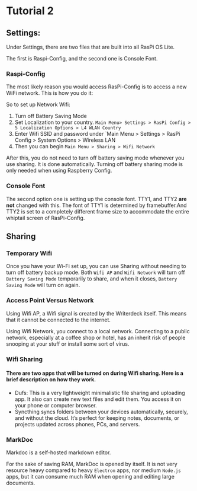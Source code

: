 # Tutorial 2

## Settings:

Under Settings, there are two files that are built into all RasPi OS Lite.

The first is Raspi-Config, and the second one is Console Font.

### Raspi-Config

The most likely reason you would access RasPi-Config is to access a new WiFi network. This is how you do it:

So to set up Network Wifi:
1. Turn off Battery Saving Mode
2. Set Localization to your country. `Main Menu> Settings > RasPi Config > 5 Localization Options > L4 WLAN Country`
3. Enter Wifi SSID and password under `Main Menu > Settings > RasPi Config > System Options > Wireless LAN
4. Then you can begin `Main Menu > Sharing > Wifi Network`

After this, you do not need to turn off battery saving mode whenever you use sharing. It is done automatically. Turning off battery sharing mode is only needed when using Raspberry Config.

### Console Font

The second option one is setting up the console font. TTY1, and TTY2 **are not** changed with this. The font of TTY1 is determined by framebuffer.And TTY2 is set to a completely different frame size to accommodate the entire whiptail screen of RasPi-Config.

## Sharing

### Temporary Wifi

Once you have your Wi-Fi set up, you can use Sharing without needing to turn off battery backup mode. Both `Wifi AP` and `Wifi Network` will turn off `Battery Saving Mode` temporarily to share, and when it closes, `Battery Saving Mode` will turn on again.

### Access Point Versus Network

Using Wifi AP, a Wifi signal is created by the Writerdeck itself. This means that it cannot be connected to the internet.

Using Wifi Network, you connect to a local network. Connecting to a public network, especially at a coffee shop or hotel, has an inherit risk of people snooping at your stuff or install some sort of virus.

### Wifi Sharing

#### There are two apps that will be turned on during Wifi sharing. Here is a brief description on how they work.

- Dufs: This is a very lightweight minimalistic file sharing and uploading app. It also can create new text files and edit them. You access it on your phone or computer browser.
- Syncthing syncs folders between your devices automatically, securely, and without the cloud. It’s perfect for keeping notes, documents, or projects updated across phones, PCs, and servers.

### MarkDoc

Markdoc is a self-hosted markdown editor.

For the sake of saving RAM, MarkDoc is opened by itself. It is not very resource heavy compared to heavy `Electron` apps, nor medium `Node.js` apps, but it can consume much RAM when opening and editing large documents.

